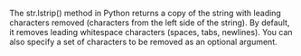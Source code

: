  The str.lstrip() method in Python returns a copy of the string with leading
  characters removed (characters from the left side of the string). By default,
  it removes leading whitespace characters (spaces, tabs, newlines). You can also
  specify a set of characters to be removed as an optional argument.

